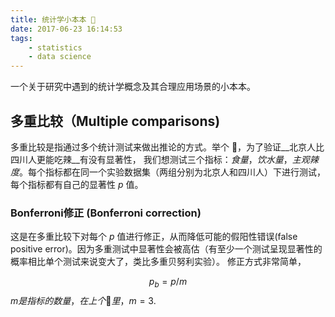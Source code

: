 ```yaml
---
title: 统计学小本本 🎉
date: 2017-06-23 16:14:53
tags:
	- statistics
	- data science
---
```


一个关于研究中遇到的统计学概念及其合理应用场景的小本本。

## 多重比较（Multiple comparisons)

多重比较是指通过多个统计测试来做出推论的方式。举个 🌰，为了验证__北京人比四川人更能吃辣__有没有显著性，
我们想测试三个指标：*食量*，*饮水量*，*主观辣度*。每个指标都在同一个实验数据集（两组分别为北京人和四川人）下进行测试，每个指标都有自己的显著性 $p$ 值。

### Bonferroni修正 (Bonferroni correction)

这是在多重比较下对每个 $p$ 值进行修正，从而降低可能的假阳性错误(false positive error)。因为多重测试中显著性会被高估（有至少一个测试呈现显著性的概率相比单个测试来说变大了，类比多重贝努利实验）。
修正方式非常简单，

$$p_b = p / m$$
$m是指标的数量，在上个 🌰 里，$$m = 3$.